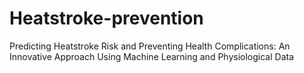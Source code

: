 # Heatstroke-prevention
Predicting Heatstroke Risk and Preventing Health Complications: An Innovative Approach Using Machine Learning and Physiological Data
